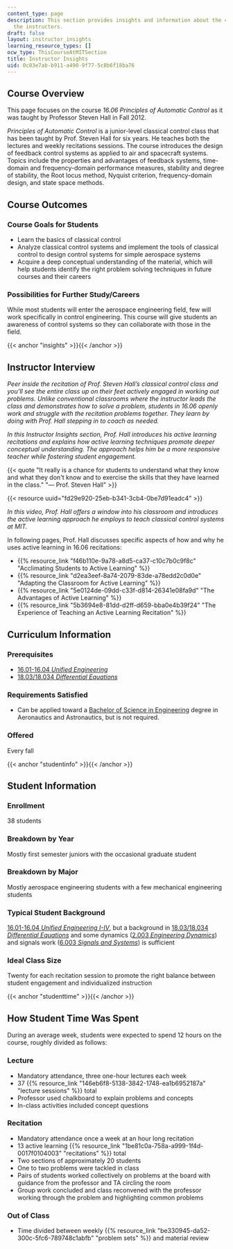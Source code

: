 ```yaml
---
content_type: page
description: This section provides insights and information about the course from
  the instructors.
draft: false
layout: instructor_insights
learning_resource_types: []
ocw_type: ThisCourseAtMITSection
title: Instructor Insights
uid: 0c83e7ab-b911-a490-9f77-5c8b6f18ba76
---
```

## Course Overview

This page focuses on the course *16.06* *Principles of Automatic Control* as it was taught by Professor Steven Hall in Fall 2012.

*Principles of Automatic Control* is a junior-level classical control class that has been taught by Prof. Steven Hall for six years. He teaches both the lectures and weekly recitations sessions. The course introduces the design of feedback control systems as applied to air and spacecraft systems. Topics include the properties and advantages of feedback systems, time-domain and frequency-domain performance measures, stability and degree of stability, the Root locus method, Nyquist criterion, frequency-domain design, and state space methods.

## Course Outcomes

### Course Goals for Students

- Learn the basics of classical control
- Analyze classical control systems and implement the tools of classical control to design control systems for simple aerospace systems
- Acquire a deep conceptual understanding of the material, which will help students identify the right problem solving techniques in future courses and their careers

### Possibilities for Further Study/Careers

While most students will enter the aerospace engineering field, few will work specifically in control engineering. This course will give students an awareness of control systems so they can collaborate with those in the field.

{{< anchor "insights" >}}{{< /anchor >}}

## Instructor Interview

*Peer inside the recitation of Prof. Steven Hall’s classical control class and you’ll see the entire class up on their feet actively engaged in working out problems. Unlike conventional classrooms where the instructor leads the class and demonstrates how to solve a problem, students in 16.06 openly work and struggle with the recitation problems together. They learn by doing with Prof. Hall stepping in to coach as needed.*

*In this Instructor Insights section, Prof. Hall introduces his active learning recitations and explains how active learning techniques promote deeper conceptual understanding. The approach helps him be a more responsive teacher while fostering student engagement.*

{{< quote "It really is a chance for students to understand what they know and what they don't know and to exercise the skills that they have learned in the class." "— Prof. Steven Hall" >}}

{{< resource uuid="fd29e920-25eb-b341-3cb4-0be7d91eadc4" >}}

*In this video, Prof. Hall offers a window into his classroom and introduces the active learning approach he employs to teach classical control systems at MIT.*

In following pages, Prof. Hall discusses specific aspects of how and why he uses active learning in 16.06 recitations:

- {{% resource_link "f46b110e-9a78-a8d5-ca37-c10c7b0c9f8c" "Acclimating Students to Active Learning" %}}
- {{% resource_link "d2ea3eef-8a74-2079-83de-a78edd2c0d0e" "Adapting the Classroom for Active Learning" %}}
- {{% resource_link "5e0124de-09dd-c33f-d814-26341e08fa9d" "The Advantages of Active Learning" %}}
- {{% resource_link "5b3694e8-81dd-d2ff-d659-bba0e4b39f24" "The Experience of Teaching an Active Learning Recitation" %}}

## Curriculum Information

### Prerequisites

- [16.01-16.04 *Unified Engineering*](/courses/16-01-unified-engineering-i-ii-iii-iv-fall-2005-spring-2006)
- [18.03/18.034 *Differential Equations*](/courses/18-03-differential-equations-spring-2010)

### Requirements Satisfied

- Can be applied toward a [Bachelor of Science in Engineering](https://catalog.mit.edu/degree-charts/engineering-aeronautics-astronautics-course-16-eng/) degree in Aeronautics and Astronautics, but is not required.

### Offered

Every fall

{{< anchor "studentinfo" >}}{{< /anchor >}}

## Student Information

### Enrollment

38 students

### Breakdown by Year

Mostly first semester juniors with the occasional graduate student

### Breakdown by Major

Mostly aerospace engineering students with a few mechanical engineering students

### Typical Student Background

[16.01-16.04 *Unified Engineering I-IV*](/courses/16-01-unified-engineering-i-ii-iii-iv-fall-2005-spring-2006), but a background in [18.03/18.034 *Differential Equations*](/courses/18-03-differential-equations-spring-2010) and some dynamics ([2.003 *Engineering Dynamics*](/courses/2-003sc-engineering-dynamics-fall-2011)) and signals work ([6.003 *Signals and Systems*](/courses/6-003-signals-and-systems-fall-2011)) is sufficient

### Ideal Class Size

Twenty for each recitation session to promote the right balance between student engagement and individualized instruction

{{< anchor "studenttime" >}}{{< /anchor >}}

## How Student Time Was Spent

During an average week, students were expected to spend 12 hours on the course, roughly divided as follows:

### Lecture

- Mandatory attendance, three one-hour lectures each week
- 37 {{% resource_link "146eb6f8-5138-3842-1748-ea1b6952187a" "lecture sessions" %}} total
- Professor used chalkboard to explain problems and concepts
- In-class activities included concept questions

### Recitation

- Mandatory attendance once a week at an hour long recitation
- 13 active learning {{% resource_link "1be81c0a-758a-a999-1f4d-0017f0104003" "recitations" %}} total
- Two sections of approximately 20 students
- One to two problems were tackled in class
- Pairs of students worked collectively on problems at the board with guidance from the professor and TA circling the room
- Group work concluded and class reconvened with the professor working through the problem and highlighting common problems

### Out of Class

- Time divided between weekly {{% resource_link "be330945-da52-300c-5fc6-789748c1abfb" "problem sets" %}} and material review